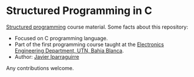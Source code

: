 # Structured Programming in C

[Structured programming](https://en.wikipedia.org/wiki/Structured_programming) course material. Some facts about this repository:
* Focused on C programming language.
* Part of the first programming course taught at the [Electronics Engineering Department, UTN, Bahia Blanca](https://www.frbb.utn.edu.ar/).
* Author: [Javier Iparraguirre](https://javierip.github.io/)

Any contributions welcome.



